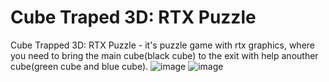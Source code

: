 # Cube Traped 3D: RTX Puzzle
Cube Trapped 3D: RTX Puzzle - it's puzzle game with rtx graphics, where you need to bring the main cube(black cube) to the exit with help anouther cube(green cube and blue cube).
![image](https://github.com/6MrCrazy6/Cube-Traped-3D-RTX-Puzzle-/assets/117535858/49273994-e5cc-4799-a98b-cc0c18ffb39f)
![image](https://github.com/6MrCrazy6/Cube-Traped-3D-RTX-Puzzle-/assets/117535858/c49d52b2-689d-493f-b932-0acff52bcbf7)
